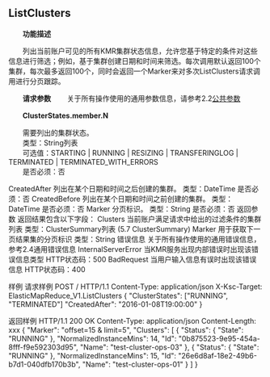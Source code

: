 ## ListClusters

　　**功能描述**

　　列出当前账户可见的所有KMR集群状态信息，允许您基于特定的条件对这些信息进行筛选；例如，基于集群创建日期和时间来筛选。每次调用默认返回100个集群，每次最多返回100个，同时会返回一个Marker来对多次ListClusters请求调用进行分页跟踪。
  
　　**请求参数**
　　关于所有操作使用的通用参数信息，请参考2.2[公共参数](gong_gong_can_shu.md)
  
　　**ClusterStates.member.N**
  
　　需要列出的集群状态。<br>
　　类型：String列表<br>
　　可选值：STARTING | RUNNING | RESIZING | TRANSFERINGLOG | TERMINATED | TERMINATED_WITH_ERRORS<br>
　　是否必须：否
  
CreatedAfter
列出在某个日期和时间之后创建的集群。
类型：DateTime
是否必须：否
CreatedBefore
列出在某个日期和时间之前创建的集群。
类型：DateTime
是否必须：否
Marker
分页标识。
类型：String
是否必须：否
返回参数
返回结果包含以下字段：
Clusters
当前账户满足请求中给出的过滤条件的集群列表
类型：ClusterSummary列表 (5.7 ClusterSummary)
Marker
用于获取下一页结果集的分页标识
类型：String
错误信息
关于所有操作使用的通用错误信息，参考2.4通用错误信息
InternalServerError
当KMR服务出现内部错误时出现该错误信息类型
HTTP状态码：500
BadRequest
当用户输入信息有误时出现该错误信息
HTTP状态码：400

样例
请求样例
POST / HTTP/1.1
Content-Type: application/json
X-Ksc-Target: ElasticMapReduce_V1.ListClusters
{
    "ClusterStates": ["RUNNING", "TERMINATED"]
    "CreatedAfter": "2016-01-08T19:00:00"
}

返回样例
HTTP/1.1 200 OK
Content-Type: application/json
Content-Length: xxx
{
    "Marker": "offset=15 & limit=5",
    "Clusters": [
        {
            "Status": {
                "State": "RUNNING"
            },
            "NormalizedInstanceMins": 14,
            "Id": "0b875523-9e95-454a-8fff-f9e592303d95",
            "Name": "test-cluster-ops-03"
        },
        {
            "Status": {
                "State": "RUNNING"
            },
            "NormalizedInstanceMins": 15,
            "Id": "26e6d8af-18e2-49b6-b7d1-040dfb170b3b",
            "Name": "test-cluster-ops-01"
        }
    ]
}
